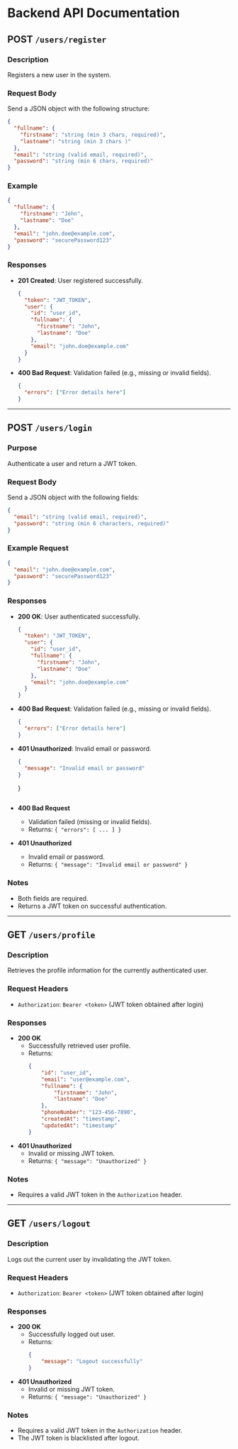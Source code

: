 # Backend API Documentation

## POST `/users/register`

### Description
Registers a new user in the system.

### Request Body

Send a JSON object with the following structure:

```json
{
  "fullname": {
    "firstname": "string (min 3 chars, required)",
    "lastname": "string (min 3 chars )"
  },
  "email": "string (valid email, required)",
  "password": "string (min 6 chars, required)"
}
```

### Example

```json
{
  "fullname": {
    "firstname": "John",
    "lastname": "Doe"
  },
  "email": "john.doe@example.com",
  "password": "securePassword123"
}
```

### Responses
- **201 Created**: User registered successfully.
  ```json
  {
    "token": "JWT_TOKEN",
    "user": {
      "id": "user_id",
      "fullname": {
        "firstname": "John",
        "lastname": "Doe"
      },
      "email": "john.doe@example.com"
    }
  }
  ```
- **400 Bad Request**: Validation failed (e.g., missing or invalid fields).
  ```json
  {
    "errors": ["Error details here"]
  }
  ```

---

## POST `/users/login`

### Purpose
Authenticate a user and return a JWT token.

### Request Body
Send a JSON object with the following fields:

```json
{
  "email": "string (valid email, required)",
  "password": "string (min 6 characters, required)"
}
```

### Example Request
```json
{
  "email": "john.doe@example.com",
  "password": "securePassword123"
}
```

### Responses
- **200 OK**: User authenticated successfully.
  ```json
  {
    "token": "JWT_TOKEN",
    "user": {
      "id": "user_id",
      "fullname": {
        "firstname": "John",
        "lastname": "Doe"
      },
      "email": "john.doe@example.com"
    }
  }
  ```
- **400 Bad Request**: Validation failed (e.g., missing or invalid fields).
  ```json
  {
    "errors": ["Error details here"]
  }
  ```
- **401 Unauthorized**: Invalid email or password.
  ```json
  {
    "message": "Invalid email or password"
  }
  ```
  }
  ```

- **400 Bad Request**
  - Validation failed (missing or invalid fields).
  - Returns: `{ "errors": [ ... ] }`

- **401 Unauthorized**
  - Invalid email or password.
  - Returns: `{ "message": "Invalid email or password" }`

### Notes

- Both fields are required.
- Returns a JWT token on successful authentication.

---

## GET `/users/profile`

### Description
Retrieves the profile information for the currently authenticated user.

### Request Headers

-   `Authorization`: `Bearer <token>` (JWT token obtained after login)

### Responses

-   **200 OK**
    -   Successfully retrieved user profile.
    -   Returns:
        ```json
        {
            "id": "user_id",
            "email": "user@example.com",
            "fullname": {
                "firstname": "John",
                "lastname": "Doe"
            },
            "phoneNumber": "123-456-7890",
            "createdAt": "timestamp",
            "updatedAt": "timestamp"
        }
        ```
-   **401 Unauthorized**
    -   Invalid or missing JWT token.
    -   Returns: `{ "message": "Unauthorized" }`

### Notes

-   Requires a valid JWT token in the `Authorization` header.

---

## GET `/users/logout`

### Description
Logs out the current user by invalidating the JWT token.

### Request Headers

-   `Authorization`: `Bearer <token>` (JWT token obtained after login)

### Responses

-   **200 OK**
    -   Successfully logged out user.
    -   Returns:
        ```json
        {
            "message": "Logout successfully"
        }
        ```
-   **401 Unauthorized**
    -   Invalid or missing JWT token.
    -   Returns: `{ "message": "Unauthorized" }`

### Notes

-   Requires a valid JWT token in the `Authorization` header.
-   The JWT token is blacklisted after logout.
